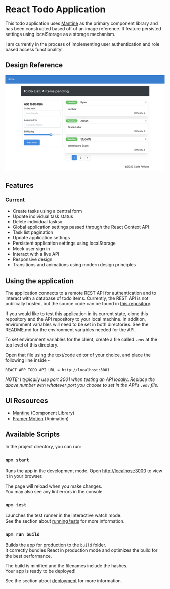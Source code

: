 # React Todo Application

This todo application uses [Mantine](https://mantine.dev/) as the primary component library and has been constructed based off of an image reference. It feature persisted settings using localStorage as a storage mechanism.

I am currently in the process of implementing user authentication and role based access functionality!

## Design Reference

![Reference](comp.png)

## Features

### Current

- Create tasks using a central form
- Update individual task status
- Delete individual tasksx
- Global application settings passed through the React Context API
- Task list pagination
- Update application settings
- Persistent application settings using localStorage
- Mock user sign in
- Interact with a live API
- Responsive design
- Transitions and animations using modern design principles

## Using the application

The application connects to a remote REST API for authentication and to interact with a database of todo items. Currently, the REST API is not publically hosted, but the source code can be found in [this repository](https://github.com/ShepleySound/todo-app-api).

If you would like to test this application in its current state, clone this repository and the API repository to your local machine. In addition, environment variables will need to be set in both directories. See the README.md for the environment variables needed for the API.

To set environment variables for the client, create a file called `.env` at the top level of this directory.

Open that file using the text/code editor of your choice, and place the following line inside -

```
REACT_APP_TODO_API_URL = http://localhost:3001
```

_NOTE: I typically use port 3001 when testing an API locally. Replace the above number with whatever port you choose to set in the API's `.env` file._

## UI Resources

- [Mantine](https://mantine.dev/) (Component Library)
- [Framer Motion](https://www.framer.com/motion/) (Animation)

## Available Scripts

In the project directory, you can run:

### `npm start`

Runs the app in the development mode.
Open [http://localhost:3000](http://localhost:3000) to view it in your browser.

The page will reload when you make changes.\
You may also see any lint errors in the console.

### `npm test`

Launches the test runner in the interactive watch mode.\
See the section about [running tests](https://facebook.github.io/create-react-app/docs/running-tests) for more information.

### `npm run build`

Builds the app for production to the `build` folder.\
It correctly bundles React in production mode and optimizes the build for the best performance.

The build is minified and the filenames include the hashes.\
Your app is ready to be deployed!

See the section about [deployment](https://facebook.github.io/create-react-app/docs/deployment) for more information.
